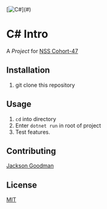 [![C#](https://img.shields.io/badge/c%23-darkgreen?style=for-the-badge&logo=c-sharp&logoColor=white")](#)
# C# Intro
A  _Project_ for [NSS Cohort-47](https://nashvillesoftwareschool.com/)  
## Installation
1. git clone this repository  

## Usage
1. `cd` into directory
2. Enter `dotnet run` in root of project
3. Test features.  


## Contributing
[Jackson Goodman](https://github.com/jacksonrgoodman)  

## License
[MIT](https://choosealicense.com/licenses/mit/)
